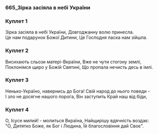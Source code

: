 ### 665_Зірка засіяла в небі України
### Куплет 1
Зірка засіяла в небі України, Довгоджанну волю принесла. <br/>Це нам подарунок Божої Дитини, Це Господня ласка нам зійшла.
### Куплет 2
Висихають сльози матері-Вкраїни, Вже не чути стогону землі,<br/>Поклонімся щиро у Божій Святині, Що пропала нечисть десь в імлі.
### Куплет 3
Ненько-Україно, навернись до Бога! Свій народ до нього поведи - <br/>І зло не досягне нашого порога, Він заступить Край наш від біди,
### Куплет 4
О, Ісусе милий! - молиться Вкраїна, Найщирішу вдячність воздає:<br/>"О, Дитятко Боже, як Бог і Людина, Їй благословіння дай Своє".
